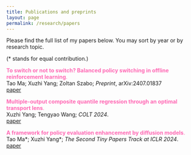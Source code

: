 ```yaml
---
title: Publications and preprints
layout: page
permalink: /research/papers
---
```


Please find the full list of my papers below. You may sort by year or by research topic. 

(* stands for equal contribution.)   

<span style="color:#FF69B4">**To switch or not to switch? Balanced policy switching in offline reinforcement learning**.</span> <br /> Tao Ma; Xuzhi Yang; Zoltan Szabo; *Preprint*, arXiv:2407.01837
 <br /> [paper](/assets/papers/SwichingCost.pdf)

<span style="color:#FF69B4">**Multiple-output composite quantile regression through an optimal transport lens**.</span> <br /> Xuzhi Yang; Tengyao Wang; *COLT 2024*.
 <br /> [paper](/assets/papers/yang24.pdf)

<span style="color:#FF69B4">**A framework for policy evaluation enhancement by diffusion models**.</span> <br /> Tao Ma*; Xuzhi Yang*; *The Second Tiny Papers Track at ICLR 2024*.
 <br /> [paper](/assets/papers/taotiny.pdf)
